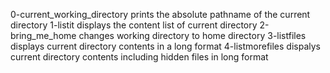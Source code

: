 0-current_working_directory prints the absolute pathname of the current directory
1-listit displays the content list of current directory
2-bring_me_home changes working directory to home directory
3-listfiles displays current directory contents in a long format
4-listmorefiles dispalys current directory contents including hidden files in long format

